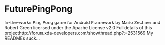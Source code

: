 FuturePingPong
==============

In-the-works Ping Pong game for Android
Framework by Mario Zechner and Robert Green licensed under the Apache License v2.0
Full details of this projecthttp://forum.xda-developers.com/showthread.php?t=2531569
My READMEs suck...
